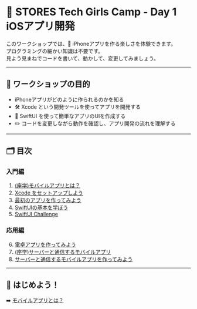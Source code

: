 
# 🏁 STORES Tech Girls Camp - Day 1 iOSアプリ開発

このワークショップでは、📱 iPhoneアプリを作る楽しさを体験できます。  <br>
プログラミングの細かい知識は不要です。<br>
見よう見まねでコードを書いて、動かして、変更してみましょう。  

---

## 🎯 ワークショップの目的
- iPhoneアプリがどのように作られるのかを知る  
- 🛠 Xcode という開発ツールを使ってアプリを開発する  
- 🎨 SwiftUI を使って簡単なアプリのUIを作成する  
- ✏️ コードを変更しながら動作を確認し、アプリ開発の流れを理解する  

---

## 🗂 目次

### 入門編
1. [(座学)モバイルアプリとは？](./docs/01_intro.md)  
2. [Xcode をセットアップしよう](./docs/02_xcode_setup.md)  
3. [最初のアプリを作ってみよう](./docs/03_first_app.md)  
4. [SwiftUIの基本を学ぼう](./docs/04_swiftui_basics.md)  
5. [SwiftUI Challenge](./docs/05_swiftui_challenge.md)  

### 応用編
6. [電卓アプリを作ってみよう](./docs/06_calculator_app.md)  
7. [(座学)サーバーと通信するモバイルアプリ](./docs/07_network_intro.md)  
8. [サーバーと通信するモバイルアプリを作ってみよう](./docs/08_networked_app.md)  

---

## 🏁 はじめよう！
➡️ [モバイルアプリとは？](./docs/01_intro.md)
